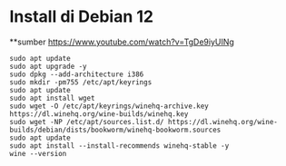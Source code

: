 # Install di Debian 12
**sumber https://www.youtube.com/watch?v=TgDe9iyUINg
```
sudo apt update
sudo apt upgrade -y
sudo dpkg --add-architecture i386
sudo mkdir -pm755 /etc/apt/keyrings
sudo apt update
sudo apt install wget
sudo wget -O /etc/apt/keyrings/winehq-archive.key https://dl.winehq.org/wine-builds/winehq.key
sudo wget -NP /etc/apt/sources.list.d/ https://dl.winehq.org/wine-builds/debian/dists/bookworm/winehq-bookworm.sources
sudo apt update
sudo apt install --install-recommends winehq-stable -y
wine --version
```
